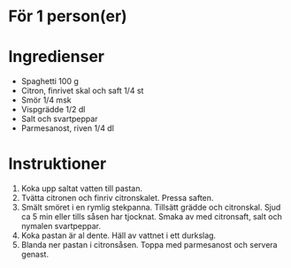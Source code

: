 # För 1 person(er)
# Ingredienser
- Spaghetti 100 g
- Citron, finrivet skal och saft 1/4 st
- Smör 1/4 msk
- Vispgrädde 1/2 dl
- Salt och svartpeppar
- Parmesanost, riven 1/4 dl
# Instruktioner
1. Koka upp saltat vatten till pastan.
2. Tvätta citronen och finriv citronskalet. Pressa saften.
3. Smält smöret i en rymlig stekpanna. Tillsätt grädde och citronskal. Sjud ca 5 min eller tills såsen har tjocknat. Smaka av med citronsaft, salt och nymalen svartpeppar.
4. Koka pastan är al dente. Häll av vattnet i ett durkslag.
5. Blanda ner pastan i citronsåsen. Toppa med parmesanost och servera genast.